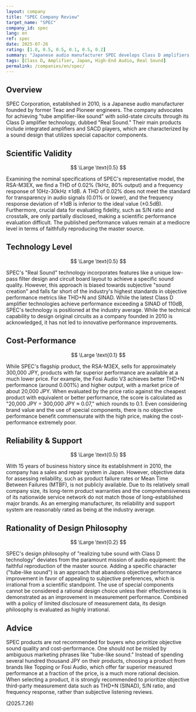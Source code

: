 ```yaml
---
layout: company
title: "SPEC Company Review"
target_name: "SPEC"
company_id: spec
lang: en
ref: spec
date: 2025-07-26
rating: [1.8, 0.5, 0.5, 0.1, 0.5, 0.2]
summary: "Japanese audio manufacturer SPEC develops Class D amplifiers based on its unique philosophy, but its measurement performance is mediocre, and its irrational design philosophy and high pricing result in extremely poor cost-performance."
tags: [Class D, Amplifier, Japan, High-End Audio, Real Sound]
permalink: /companies/en/spec/
---
```


## Overview

SPEC Corporation, established in 2010, is a Japanese audio manufacturer founded by former Teac and Pioneer engineers. The company advocates for achieving "tube amplifier-like sound" with solid-state circuits through its Class D amplifier technology, dubbed "Real Sound." Their main products include integrated amplifiers and SACD players, which are characterized by a sound design that utilizes special capacitor components.

## Scientific Validity

$$ \Large \text{0.5} $$

Examining the nominal specifications of SPEC's representative model, the RSA-M3EX, we find a THD of 0.02% (1kHz, 80% output) and a frequency response of 10Hz-30kHz ±1dB. A THD of 0.02% does not meet the standard for transparency in audio signals (0.01% or lower), and the frequency response deviation of ±1dB is inferior to the ideal value (±0.5dB). Furthermore, crucial data for evaluating fidelity, such as S/N ratio and crosstalk, are only partially disclosed, making a scientific performance evaluation difficult. The published performance values remain at a mediocre level in terms of faithfully reproducing the master source.

## Technology Level

$$ \Large \text{0.5} $$

SPEC's "Real Sound" technology incorporates features like a unique low-pass filter design and circuit board layout to achieve a specific sound quality. However, this approach is biased towards subjective "sound creation" and falls far short of the industry's highest standards in objective performance metrics like THD+N and SINAD. While the latest Class D amplifier technologies achieve performance exceeding a SINAD of 110dB, SPEC's technology is positioned at the industry average. While the technical capability to design original circuits as a company founded in 2010 is acknowledged, it has not led to innovative performance improvements.

## Cost-Performance

$$ \Large \text{0.1} $$

While SPEC's flagship product, the RSA-M3EX, sells for approximately 300,000 JPY, products with far superior performance are available at a much lower price. For example, the Fosi Audio V3 achieves better THD+N performance (around 0.001%) and higher output, with a market price of about 20,000 JPY. When evaluated by the price ratio against the cheapest product with equivalent or better performance, the score is calculated as "20,000 JPY ÷ 300,000 JPY ≈ 0.07," which rounds to 0.1. Even considering brand value and the use of special components, there is no objective performance benefit commensurate with the high price, making the cost-performance extremely poor.

## Reliability & Support

$$ \Large \text{0.5} $$

With 15 years of business history since its establishment in 2010, the company has a sales and repair system in Japan. However, objective data for assessing reliability, such as product failure rates or Mean Time Between Failures (MTBF), is not publicly available. Due to its relatively small company size, its long-term product warranties and the comprehensiveness of its nationwide service network do not match those of long-established major brands. As an emerging manufacturer, its reliability and support system are reasonably rated as being at the industry average.

## Rationality of Design Philosophy

$$ \Large \text{0.2} $$

SPEC's design philosophy of "realizing tube sound with Class D technology" deviates from the paramount mission of audio equipment: the faithful reproduction of the master source. Adding a specific character ("tube-like sound") is an approach that abandons objective performance improvement in favor of appealing to subjective preferences, which is irrational from a scientific standpoint. The use of special components cannot be considered a rational design choice unless their effectiveness is demonstrated as an improvement in measurement performance. Combined with a policy of limited disclosure of measurement data, its design philosophy is evaluated as highly irrational.

## Advice

SPEC products are not recommended for buyers who prioritize objective sound quality and cost-performance. One should not be misled by ambiguous marketing phrases like "tube-like sound." Instead of spending several hundred thousand JPY on their products, choosing a product from brands like Topping or Fosi Audio, which offer far superior measured performance at a fraction of the price, is a much more rational decision. When selecting a product, it is strongly recommended to prioritize objective third-party measurement data such as THD+N (SINAD), S/N ratio, and frequency response, rather than subjective listening reviews.

(2025.7.26)
